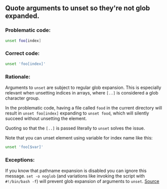 ## Quote arguments to unset so they're not glob expanded.

### Problematic code:

```sh
unset foo[index]
```

### Correct code:

```sh
unset 'foo[index]'
```
### Rationale:

Arguments to `unset` are subject to regular glob expansion. This is especially relevant when unsetting indices in arrays, where `[..]` is considered a glob character group.

In the problematic code, having a file called `food` in the current directory will result in `unset foo[index]` expanding to `unset food`, which will silently succeed without unsetting the element.

Quoting so that the `[..]` is passed literally to `unset` solves the issue.

Note that you can unset element using variable for index name like this:

```sh
unset 'foo[$var]'
```

### Exceptions:

If you know that pathname expansion is disabled you can ignore this message.  `set -o noglob` (and variations like invoking the script with `#!/bin/bash -f`) will prevent glob expansion of arguments to `unset`.
[Source](https://github.com/koalaman/shellcheck/wiki/SC2184)

